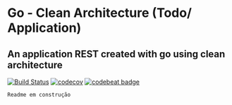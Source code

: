 # Go - Clean Architecture (Todo/ Application)
## An application REST created with go using clean architecture

[![Build Status](https://travis-ci.com/gabrielsouzacoder/go-clean-arch-todo-api.svg?branch=main)](https://travis-ci.org/joemccann/dillinger)
[![codecov](https://codecov.io/gh/gabrielsouzacoder/go-clean-arch-todo-api/branch/main/graph/badge.svg?token=9JI7T3H21H)](https://codecov.io/gh/gabrielsouzacoder/go-clean-arch-todo-api)
[![codebeat badge](https://codebeat.co/badges/6d729348-885d-4282-bbe9-22cef60356a1)](https://codebeat.co/projects/github-com-gabrielsouzacoder-go-clean-arch-todo-api-main)


`Readme em construção`
